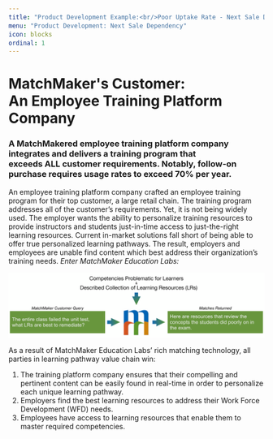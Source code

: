 ```yaml
---
title: "Product Development Example:<br/>Poor Uptake Rate - Next Sale Dependancy"
menu: "Product Development: Next Sale Dependency"
icon: blocks
ordinal: 1
---
```

# MatchMaker's Customer:<br/>An Employee Training Platform Company

### A MatchMakered employee training platform company integrates and delivers a training program that<br/>exceeds ALL customer requirements. Notably, follow-on purchase requires usage rates to exceed 70% per year.


An employee training platform company crafted an employee training program for their top customer, a large retail chain. The training program addresses all of the customer’s requirements. Yet, it is not being widely used. The employer wants the ability to personalize training resources to provide instructors and students just-in-time access to just-the-right learning resources. Current in-market solutions fall short of being able to offer true personalized learning pathways. The result, employers and employees are unable find content which best address their organization’s training needs.
*Enter MatchMaker Education Labs:*

![MatchMaker Locate Learning Resource Diagram](/mmassets/MM-Example-Learner.svg)

As a result of MatchMaker Education Labs’ rich matching technology, all parties in learning pathway value chain win:

1. The training platform company ensures that their compelling and pertinent content can be easily found in real-time in order to personalize each unique learning pathway.
2. Employers find the best learning resources to address their Work Force Development (WFD) needs.
3. Employees have access to learning resources that enable them to master required competencies.



